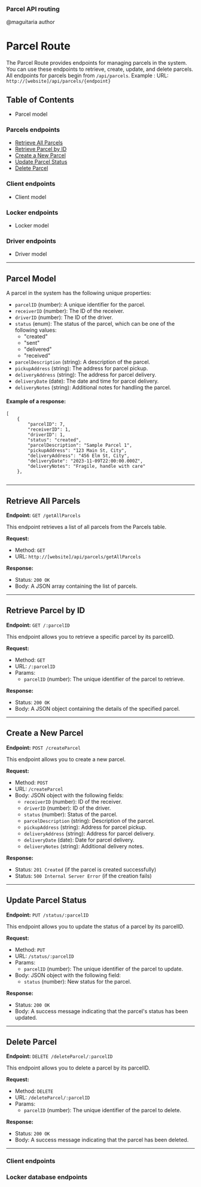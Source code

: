 ### Parcel API routing
@maguitaria author

# Parcel Route

The Parcel Route provides endpoints for managing parcels in the system. You can use these endpoints to retrieve, create, update, and delete parcels.
All endpoints for parcels begin from ``` /api/parcels ```.
Example :  URL: `http://[website]/api/parcels/{endpoint}`
## Table of Contents
- Parcel model
### Parcels endpoints
- [Retrieve All Parcels](#retrieve-all-parcels)
- [Retrieve Parcel by ID](#retrieve-parcel-by-id)
- [Create a New Parcel](#create-a-new-parcel)
- [Update Parcel Status](#update-parcel-status)
- [Delete Parcel](#delete-parcel)
### Client endpoints
- Client model
### Locker endpoints
- Locker model
### Driver endpoints
- Driver model
---


## Parcel Model

A parcel in the system has the following unique properties:

- `parcelID` (number): A unique identifier for the parcel.
- `receiverID` (number): The ID of the receiver.
- `driverID` (number): The ID of the driver.
- `status` (enum): The status of the parcel, which can be one of the following values:
  - "created"
  - "sent"
  - "delivered"
  - "received"
- `parcelDescription` (string): A description of the parcel.
- `pickupAddress` (string): The address for parcel pickup.
- `deliveryAddress` (string): The address for parcel delivery.
- `deliveryDate` (date): The date and time for parcel delivery.
- `deliveryNotes` (string): Additional notes for handling the parcel.
#### Example of a response:
```
[
    {
        "parcelID": 7,
        "receiverID": 1,
        "driverID": 1,
        "status": "created",
        "parcelDescription": "Sample Parcel 1",
        "pickupAddress": "123 Main St, City",
        "deliveryAddress": "456 Elm St, City",
        "deliveryDate": "2023-11-09T22:00:00.000Z",
        "deliveryNotes": "Fragile, handle with care"
    },
    
```
---
## Retrieve All Parcels

**Endpoint:** `GET /getAllParcels`

This endpoint retrieves a list of all parcels from the Parcels table.

**Request:**

- Method: `GET`
- URL: `http://[website]/api/parcels/getAllParcels`

**Response:**

- Status: `200 OK`
- Body: A JSON array containing the list of parcels.

---

## Retrieve Parcel by ID

**Endpoint:** `GET /:parcelID`

This endpoint allows you to retrieve a specific parcel by its parcelID.

**Request:**

- Method: `GET`
- URL: `/:parcelID`
- Params:
  - `parcelID` (number): The unique identifier of the parcel to retrieve.

**Response:**

- Status: `200 OK`
- Body: A JSON object containing the details of the specified parcel.

---

## Create a New Parcel

**Endpoint:** `POST /createParcel`

This endpoint allows you to create a new parcel.

**Request:**

- Method: `POST`
- URL: `/createParcel`
- Body: JSON object with the following fields:
  - `receiverID` (number): ID of the receiver.
  - `driverID` (number): ID of the driver.
  - `status` (number): Status of the parcel.
  - `parcelDescription` (string): Description of the parcel.
  - `pickupAddress` (string): Address for parcel pickup.
  - `deliveryAddress` (string): Address for parcel delivery.
  - `deliveryDate` (date): Date for parcel delivery.
  - `deliveryNotes` (string): Additional delivery notes.

**Response:**

- Status: `201 Created` (if the parcel is created successfully)
- Status: `500 Internal Server Error` (if the creation fails)

---

## Update Parcel Status

**Endpoint:** `PUT /status/:parcelID`

This endpoint allows you to update the status of a parcel by its parcelID.

**Request:**

- Method: `PUT`
- URL: `/status/:parcelID`
- Params:
  - `parcelID` (number): The unique identifier of the parcel to update.
- Body: JSON object with the following field:
  - `status` (number): New status for the parcel.

**Response:**

- Status: `200 OK`
- Body: A success message indicating that the parcel's status has been updated.

---

## Delete Parcel

**Endpoint:** `DELETE /deleteParcel/:parcelID`

This endpoint allows you to delete a parcel by its parcelID.

**Request:**

- Method: `DELETE`
- URL: `/deleteParcel/:parcelID`
- Params:
  - `parcelID` (number): The unique identifier of the parcel to delete.

**Response:**

- Status: `200 OK`
- Body: A success message indicating that the parcel has been deleted.

---

### Client endpoints

### Locker database endpoints
